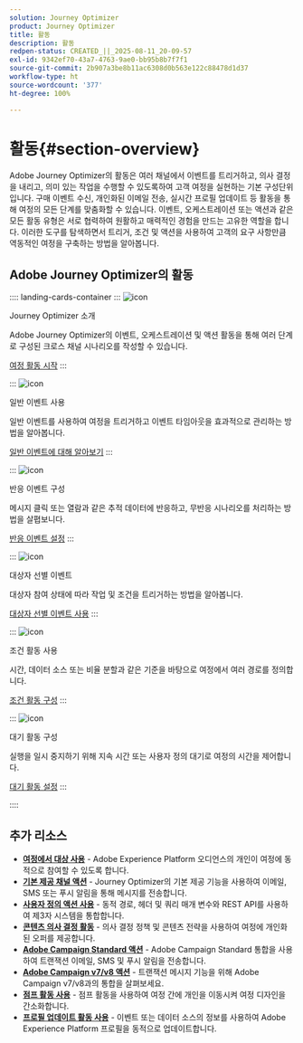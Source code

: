 ```yaml
---
solution: Journey Optimizer
product: Journey Optimizer
title: 활동
description: 활동
redpen-status: CREATED_||_2025-08-11_20-09-57
exl-id: 9342ef70-43a7-4763-9ae0-bb95b8b7f7f1
source-git-commit: 2b907a3be8b11ac6308d0b563e122c88478d1d37
workflow-type: ht
source-wordcount: '377'
ht-degree: 100%

---
```


# 활동{#section-overview}

Adobe Journey Optimizer의 활동은 여러 채널에서 이벤트를 트리거하고, 의사 결정을 내리고, 의미 있는 작업을 수행할 수 있도록하여 고객 여정을 실현하는 기본 구성단위입니다. 구매 이벤트 수신, 개인화된 이메일 전송, 실시간 프로필 업데이트 등 활동을 통해 여정의 모든 단계를 맞춤화할 수 있습니다. 이벤트, 오케스트레이션 또는 액션과 같은 모든 활동 유형은 서로 협력하여 원활하고 매력적인 경험을 만드는 고유한 역할을 합니다. 이러한 도구를 탐색하면서 트리거, 조건 및 액션을 사용하여 고객의 요구 사항만큼 역동적인 여정을 구축하는 방법을 알아봅니다.

## Adobe Journey Optimizer의 활동

:::: landing-cards-container
:::
![icon](https://cdn.experienceleague.adobe.com/icons/book.svg)

Journey Optimizer 소개

Adobe Journey Optimizer의 이벤트, 오케스트레이션 및 액션 활동을 통해 여러 단계로 구성된 크로스 채널 시나리오를 작성할 수 있습니다.

[여정 활동 시작](../using/building-journeys/about-journey-activities.md)
:::

:::
![icon](https://cdn.experienceleague.adobe.com/icons/circle-play.svg)

일반 이벤트 사용

일반 이벤트를 사용하여 여정을 트리거하고 이벤트 타임아웃을 효과적으로 관리하는 방법을 알아봅니다.

[일반 이벤트에 대해 알아보기](../using/building-journeys/general-events.md)
:::

:::
![icon](https://cdn.experienceleague.adobe.com/icons/list-check.svg?lang=ko)

반응 이벤트 구성

메시지 클릭 또는 열람과 같은 추적 데이터에 반응하고, 무반응 시나리오를 처리하는 방법을 살폅보니다.

[반응 이벤트 설정](../using/building-journeys/reaction-events.md)
:::

:::
![icon](https://cdn.experienceleague.adobe.com/icons/bullseye.svg?lang=ko)

대상자 선별 이벤트

대상자 참여 상태에 따라 작업 및 조건을 트리거하는 방법을 알아봅니다.

[대상자 선별 이벤트 사용](../using/building-journeys/audience-qualification-events.md)
:::

:::
![icon](https://cdn.experienceleague.adobe.com/icons/gear.svg?lang=ko)

조건 활동 사용

시간, 데이터 소스 또는 비율 분할과 같은 기준을 바탕으로 여정에서 여러 경로를 정의합니다.

[조건 활동 구성](../using/building-journeys/condition-activity.md)
:::

:::
![icon](https://cdn.experienceleague.adobe.com/icons/clock.svg?lang=ko)

대기 활동 구성

실행을 일시 중지하기 위해 지속 시간 또는 사용자 정의 대기로 여정의 시간을 제어합니다.

[대기 활동 설정](../using/building-journeys/wait-activity.md)
:::

::::


## 추가 리소스

- **[여정에서 대상 사용](../using/building-journeys/read-audience.md)** - Adobe Experience Platform 오디언스의 개인이 여정에 동적으로 참여할 수 있도록 합니다.
- **[기본 제공 채널 액션](../using/building-journeys/journeys-message.md)** - Journey Optimizer의 기본 제공 기능을 사용하여 이메일, SMS 또는 푸시 알림을 통해 메시지를 전송합니다.
- **[사용자 정의 액션 사용](../using/building-journeys/using-custom-actions.md)** - 동적 경로, 헤더 및 쿼리 매개 변수와 REST API를 사용하여 제3자 시스템을 통합합니다.
- **[콘텐츠 의사 결정 활동](../using/building-journeys/content-decision.md)** - 의사 결정 정책 및 콘텐츠 전략을 사용하여 여정에 개인화된 오퍼를 제공합니다.
- **[Adobe Campaign Standard 액션](../using/building-journeys/using-adobe-campaign-standard.md)** - Adobe Campaign Standard 통합을 사용하여 트랜잭션 이메일, SMS 및 푸시 알림을 전송합니다.
- **[Adobe Campaign v7/v8 액션](../using/building-journeys/using-adobe-campaign-v7-v8.md)** - 트랜잭션 메시지 기능을 위해 Adobe Campaign v7/v8과의 통합을 살펴보세요.
- **[점프 활동 사용](../using/building-journeys/jump.md)** - 점프 활동을 사용하여 여정 간에 개인을 이동시켜 여정 디자인을 간소화합니다.
- **[프로필 업데이트 활동 사용](../using/building-journeys/update-profiles.md)** - 이벤트 또는 데이터 소스의 정보를 사용하여 Adobe Experience Platform 프로필을 동적으로 업데이트합니다.
